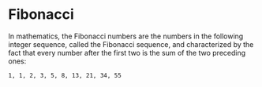 # Fibonacci



In mathematics, the Fibonacci numbers are the numbers in the following integer sequence, called the Fibonacci sequence, and characterized by the fact that every number after the first two is the sum of the two preceding ones:

```
1, 1, 2, 3, 5, 8, 13, 21, 34, 55
```